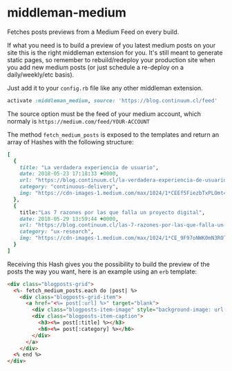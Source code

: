 # middleman-medium
Fetches posts previews from a Medium Feed on every build.

If what you need is to build a preview of you latest medium posts on your site this is the right middleman extension for you. It's still meant to generate static pages, so remember to rebuild/redeploy your production site when you add new medium posts (or just schedule a re-deploy on a daily/weekly/etc basis).

Just add it to your `config.rb` file like any other middleman extension.

```ruby
activate :middleman_medium, source: 'https://blog.continuum.cl/feed'
```

The source option must be the feed of your medium account, which normaly is
`https://medium.com/feed/YOUR-ACCOUNT`

The method `fetch_medium_posts` is exposed to the templates and return an array
of Hashes with the following structure:

```ruby
[
  {
    title: "La verdadera experiencia de usuario",
    date: 2018-05-23 17:18:33 +0000,
    url: "https://blog.continuum.cl/la-verdadera-experiencia-de-usuario-4683f3f1236a? source=rss----d66605ce046d---4",
    category: "continuous-delivery",
    img: "https://cdn-images-1.medium.com/max/1024/1*CEEf5FiezbTxPLOmt4hntg.jpeg"
  },
  {
    title:"Las 7 razones por las que falla un proyecto digital",
    date: 2018-05-29 13:59:44 +0000,
    url: "https://blog.continuum.cl/las-7-razones-por-las-que-falla-un-proyecto-digital-1de23ac573bb?source=rss----d66605ce046d---4",
    category: "ux-research",
    img: "https://cdn-images-1.medium.com/max/1024/1*CE_9F97oNWK0mN3ROT0Nhg.jpeg"
  }
]
```

Receiving this Hash gives you the possibility to build the preview of the posts the way you want, here is an example using an `erb` template:

```html
<div class="blogposts-grid">
  <%- fetch_medium_posts.each do |post| %>
    <div class="blogposts-grid-item">
      <a href="<%= post[:url] %>" target="blank">
        <div class="blogposts-item-image" style="background-image: url('<%= post[:img] %>')"></div>
        <div class="blogposts-item-caption">
          <h3><%= post[:title] %></h3>
          <h6><%= post[:category] %></h6>
        </div>
      </a>
    </div>
  <% end %>
</div>
```
